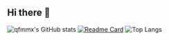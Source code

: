 ## Hi there 👋

![qfmmx's GitHub stats](https://github-readme-stats.vercel.app/api?username=qfmmx&show_icons=true&theme=tokyonight)
[![Readme Card](https://github-readme-stats.vercel.app/api/pin/?username=anuraghazra&repo=github-readme-stats)](https://github.com/anuraghazra/github-readme-stats)
![Top Langs](https://github-readme-stats.vercel.app/api/top-langs/?username=anuraghazra&layout=compact)
